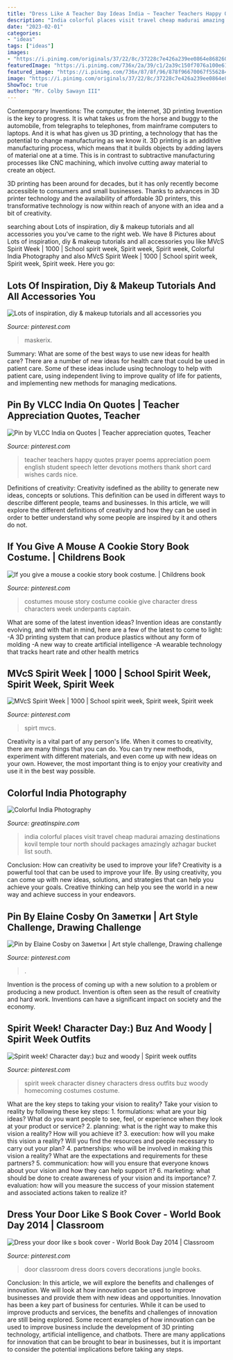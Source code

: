 ```yaml
---
title: "Dress Like A Teacher Day Ideas India ~ Teacher Teachers Happy Quotes Prayer Poems Appreciation Poem English Student Speech Letter Devotions Mothers Thank Short Card Wishes Cards Nice"
description: "India colorful places visit travel cheap madurai amazing destinations kovil temple tour north should packages amazingly azhagar bucket list south"
date: "2023-02-01"
categories:
- "ideas"
tags: ["ideas"]
images:
- "https://i.pinimg.com/originals/37/22/8c/37228c7e426a239ee0864e868260e927.jpg"
featuredImage: "https://i.pinimg.com/736x/2a/39/c1/2a39c150f7076a100e61714a3e3fc67e.jpg"
featured_image: "https://i.pinimg.com/736x/87/8f/96/878f96670067f556284a1633a8ab7231.jpg"
image: "https://i.pinimg.com/originals/37/22/8c/37228c7e426a239ee0864e868260e927.jpg"
ShowToc: true
author: "Mr. Colby Sawayn III"
---
```



Contemporary Inventions: The computer, the internet, 3D printing
Invention is the key to progress. It is what takes us from the horse and buggy to the automobile, from telegraphs to telephones, from mainframe computers to laptops. And it is what has given us 3D printing, a technology that has the potential to change manufacturing as we know it.
3D printing is an additive manufacturing process, which means that it builds objects by adding layers of material one at a time. This is in contrast to subtractive manufacturing processes like CNC machining, which involve cutting away material to create an object.

3D printing has been around for decades, but it has only recently become accessible to consumers and small businesses. Thanks to advances in 3D printer technology and the availability of affordable 3D printers, this transformative technology is now within reach of anyone with an idea and a bit of creativity.

	

		
searching about Lots of inspiration, diy &amp; makeup tutorials and all accessories you you've came to the right web. We have 8 Pictures about Lots of inspiration, diy &amp; makeup tutorials and all accessories you like MVcS Spirit Week | 1000 | School spirit week, Spirit week, Spirit week, Colorful India Photography and also MVcS Spirit Week | 1000 | School spirit week, Spirit week, Spirit week. Here you go:
		
    
## Lots Of Inspiration, Diy &amp; Makeup Tutorials And All Accessories You

<img loading=lazy src="https://i.pinimg.com/736x/2c/2b/ef/2c2befe80438c23e25e2b34445970e92.jpg" onerror="this.onerror=null;this.src='https://tse3.mm.bing.net/th?id=OIP.vvfDjVSOoocA2v12Lv6GcAHaJQ&amp;pid=15.1';" alt="Lots of inspiration, diy &amp; makeup tutorials and all accessories you">

_Source: pinterest.com_

>maskerix. 

	

Summary: What are some of the best ways to use new ideas for health care?
There are a number of new ideas for health care that could be used in patient care. Some of these ideas include using technology to help with patient care, using independent living to improve quality of life for patients, and implementing new methods for managing medications.

    
## Pin By VLCC India On Quotes | Teacher Appreciation Quotes, Teacher

<img loading=lazy src="https://i.pinimg.com/originals/15/c8/43/15c8432317b0ce7ae0f7543945fc715b.jpg" onerror="this.onerror=null;this.src='https://tse3.mm.bing.net/th?id=OIP.sBickxDf5_LKjV8D6jMLxQHaJ4&amp;pid=15.1';" alt="Pin by VLCC India on Quotes | Teacher appreciation quotes, Teacher">

_Source: pinterest.com_

>teacher teachers happy quotes prayer poems appreciation poem english student speech letter devotions mothers thank short card wishes cards nice. 

	

Definitions of creativity:
Creativity isdefined as the ability to generate new ideas, concepts or solutions. This definition can be used in different ways to describe different people, teams and businesses. In this article, we will explore the different definitions of creativity and how they can be used in order to better understand why some people are inspired by it and others do not.

    
## If You Give A Mouse A Cookie Story Book Costume. | Childrens Book

<img loading=lazy src="https://i.pinimg.com/originals/77/c8/85/77c8854857df0c89e070a3dee4b2d44b.jpg" onerror="this.onerror=null;this.src='https://tse1.mm.bing.net/th?id=OIP.OpO7nOCVCz6eFW7PN5BcegHaOx&amp;pid=15.1';" alt="If you give a mouse a cookie story book costume. | Childrens book">

_Source: pinterest.com_

>costumes mouse story costume cookie give character dress characters week underpants captain. 

	

What are some of the latest invention ideas?
Invention ideas are constantly evolving, and with that in mind, here are a few of the latest to come to light: 
-A 3D printing system that can produce plastics without any form of molding 
-A new way to create artificial intelligence 
-A wearable technology that tracks heart rate and other health metrics

    
## MVcS Spirit Week | 1000 | School Spirit Week, Spirit Week, Spirit Week

<img loading=lazy src="https://i.pinimg.com/originals/37/22/8c/37228c7e426a239ee0864e868260e927.jpg" onerror="this.onerror=null;this.src='https://tse4.mm.bing.net/th?id=OIP.hxbswqcF2ctMprslBbw1JQHaLc&amp;pid=15.1';" alt="MVcS Spirit Week | 1000 | School spirit week, Spirit week, Spirit week">

_Source: pinterest.com_

>spirt mvcs. 

	

Creativity is a vital part of any person's life. When it comes to creativity, there are many things that you can do. You can try new methods, experiment with different materials, and even come up with new ideas on your own. However, the most important thing is to enjoy your creativity and use it in the best way possible.

    
## Colorful India Photography

<img loading=lazy src="https://www.greatinspire.com/wp-content/uploads/2016/07/Colorful-India-Photography-4.jpg" onerror="this.onerror=null;this.src='https://tse3.mm.bing.net/th?id=OIP.AGjxK5DCYsYIAgyIcVPT1QHaLr&amp;pid=15.1';" alt="Colorful India Photography">

_Source: greatinspire.com_

>india colorful places visit travel cheap madurai amazing destinations kovil temple tour north should packages amazingly azhagar bucket list south. 

	

Conclusion: How can creativity be used to improve your life?
Creativity is a powerful tool that can be used to improve your life. By using creativity, you can come up with new ideas, solutions, and strategies that can help you achieve your goals. Creative thinking can help you see the world in a new way and achieve success in your endeavors.

    
## Pin By Elaine Cosby On Заметки | Art Style Challenge, Drawing Challenge

<img loading=lazy src="https://i.pinimg.com/736x/2a/39/c1/2a39c150f7076a100e61714a3e3fc67e.jpg" onerror="this.onerror=null;this.src='https://tse1.mm.bing.net/th?id=OIP.VuehaH4jvyizTsPLvvWuKQHaNK&amp;pid=15.1';" alt="Pin by Elaine Cosby on Заметки | Art style challenge, Drawing challenge">

_Source: pinterest.com_

>. 

	

Invention is the process of coming up with a new solution to a problem or producing a new product. Invention is often seen as the result of creativity and hard work. Inventions can have a significant impact on society and the economy.

    
## Spirit Week! Character Day:) Buz And Woody | Spirit Week Outfits

<img loading=lazy src="https://i.pinimg.com/736x/87/8f/96/878f96670067f556284a1633a8ab7231.jpg" onerror="this.onerror=null;this.src='https://tse1.mm.bing.net/th?id=OIP.M6MygGUkkJMfbWrc5OaKdAHaNL&amp;pid=15.1';" alt="Spirit week! Character day:) buz and woody | Spirit week outfits">

_Source: pinterest.com_

>spirit week character disney characters dress outfits buz woody homecoming costumes costume. 

	

What are the key steps to taking your vision to reality?
Take your vision to reality by following these key steps: 1. formulations: what are your big ideas? What do you want people to see, feel, or experience when they look at your product or service? 2. planning: what is the right way to make this vision a reality? How will you achieve it? 3. execution: how will you make this vision a reality? Will you find the resources and people necessary to carry out your plan? 4. partnerships: who will be involved in making this vision a reality? What are the expectations and requirements for these partners? 5. communication: how will you ensure that everyone knows about your vision and how they can help support it? 6. marketing: what should be done to create awareness of your vision and its importance? 7. evaluation: how will you measure the success of your mission statement and associated actions taken to realize it?

    
## Dress Your Door Like S Book Cover - World Book Day 2014 | Classroom

<img loading=lazy src="https://i.pinimg.com/originals/5d/cf/ea/5dcfea2e85c57ecc4e33e7aa8cf7fb93.jpg" onerror="this.onerror=null;this.src='https://tse4.mm.bing.net/th?id=OIP.DzDl5PNm7sk8xtUjEacj4gAAAA&amp;pid=15.1';" alt="Dress your door like s book cover - World Book Day 2014 | Classroom">

_Source: pinterest.com_

>door classroom dress doors covers decorations jungle books. 

	

Conclusion: In this article, we will explore the benefits and challenges of innovation. We will look at how innovation can be used to improve businesses and provide them with new ideas and opportunities.
Innovation has been a key part of business for centuries. While it can be used to improve products and services, the benefits and challenges of innovation are still being explored. Some recent examples of how innovation can be used to improve business include the development of 3D printing technology, artificial intelligence, and chatbots. There are many applications for innovation that can be brought to bear in businesses, but it is important to consider the potential implications before taking any steps.

